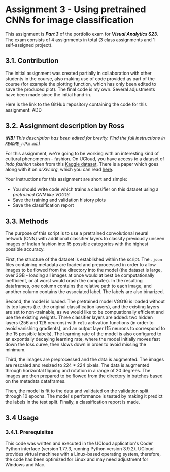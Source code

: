 # Assignment 3 - Using pretrained CNNs for image classification
This assignment is ***Part 3*** of the portfolio exam for ***Visual Analytics S23***. The exam consists of 4 assignments in total (3 class assignments and 1 self-assigned project).

## 3.1. Contribution
The initial assignment was created partially in collaboration with other students in the course, also making use of code provided as part of the course (for example the plotting function, which has only been edited to save the produced plot). The final code is my own. Several adjustments have been made since the initial hand-in. 

Here is the link to the GitHub repository containing the code for this assignment: ADD

## 3.2. Assignment description by Ross
*(**NB!** This description has been edited for brevity. Find the full instructions in ```README_rdkm.md```.)*

For this assignment, we're going to be working with an interesting kind of cultural phenomenon - fashion. On UCloud, you have access to a dataset of *Indo fashion* taken from this [Kaggle dataset](https://www.kaggle.com/datasets/validmodel/indo-fashion-dataset). There is a paper which goes along with it on *arXiv.org*, which you can read [here](https://arxiv.org/abs/2104.02830).

Your instructions for this assignment are short and simple:

- You should write code which trains a classifier on this dataset using a *pretrained CNN like VGG16*
- Save the training and validation history plots
- Save the classification report

## 3.3. Methods
The purpose of this script is to use a pretrained convolutional neural network (CNN) with additional classifier layers to classify previously unseen images of Indian fashion into 15 possible categories with the highest possible accuracy. 

First, the structure of the dataset is established within the script. The ```.json``` files containing metadata are loaded and preprocessed in order to allow images to be flowed from the directory into the model (the dataset is large, over 3GB - loading all images at once would at best be computationally inefficient, or at worst would crash the computer). In the resulting dataframes, one column contains the relative path to each image, and another column contains the associated label. The labels are also binarized.

Second, the model is loaded. The pretrained model VGG16 is loaded without its top layers (i.e. the original classification layers), and the existing layers are set to non-trainable, as we would like to be compuationally efficient and use the existing weights. Three classifier layers are added: two hidden layers (256 and 128 neurons) with ```relu``` activation functions (in order to avoid vanishing gradients), and an output layer (15 neurons to correspond to the 15 possible labels). The learning rate of the model is also configured to an expontially decaying learning rate, where the model initially moves fast down the loss curve, then slows down in order to avoid missing the minimum.

Third, the images are preprocessed and the data is augmented. The images are rescaled and resized to 224 * 224 pixels. The data is augmented through horizontal flipping and rotation in a range of 20 degrees. The images are then prepared to be flowed from the directory in batches based on the metadata dataframes.

Then, the model is fit to the data and validated on the validation split through 10 epochs. The model's performance is tested by making it predict the labels in the test split. Finally, a classification report is made.

## 3.4 Usage
### 3.4.1. Prerequisites
This code was written and executed in the UCloud application's Coder Python interface (version 1.77.3, running Python version 3.9.2). UCloud provides virtual machines with a Linux-based operating system, therefore, the code has been optimized for Linux and may need adjustment for Windows and Mac.







